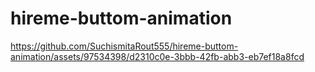 # hireme-buttom-animation
https://github.com/SuchismitaRout555/hireme-buttom-animation/assets/97534398/d2310c0e-3bbb-42fb-abb3-eb7ef18a8fcd
